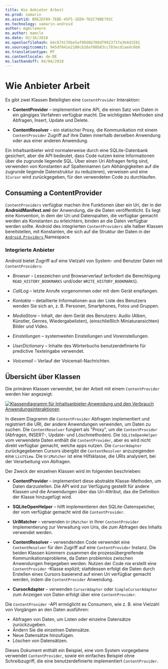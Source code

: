 ```yaml
---
title: Wie Anbieter Arbeit
ms.prod: xamarin
ms.assetid: B9E2EF89-7EBE-45F5-1ED9-7D2C70BE792C
ms.technology: xamarin-android
author: mgmclemore
ms.author: mamcle
ms.date: 02/16/2018
ms.openlocfilehash: b4c674176be5af09d6b780d79923737a364d1591
ms.sourcegitcommit: 945df041e2180cb20af08b83cc703ecd1aedc6b0
ms.translationtype: MT
ms.contentlocale: de-DE
ms.lasthandoff: 04/04/2018
---
```

# <a name="how-content-providers-work"></a>Wie Anbieter Arbeit

Es gibt zwei Klassen Beteiligten eine `ContentProvider` Interaktion:

- **ContentProvider** &ndash; implementiert eine API, die einen Satz von Daten in ein gängiges Verfahren verfügbar macht. Die wichtigsten Methoden sind Abfragen, Insert, Update und Delete.

- **ContentResolver** &ndash; ein statischer Proxy, die Kommunikation mit einem `ContentProvider` Zugriff auf ihre Daten innerhalb derselben Anwendung oder aus einer anderen Anwendung.

Ein Inhaltsanbieter wird normalerweise durch eine SQLite-Datenbank gesichert, aber die API bedeutet, dass Code nutzen keine Informationen über die zugrunde liegende SQL. Über einen Uri Abfragen fertig sind, verwenden von Konstanten auf Spaltennamen (um Abhängigkeiten auf die zugrunde liegende Datenstruktur zu reduzieren), verweisen und eine `ICursor` wird zurückgegeben, für den verwendeten Code zu durchlaufen.


## <a name="consuming-a-contentprovider"></a>Consuming a ContentProvider

`ContentProviders` verfügbar machen ihre Funktionen über ein Uri, der in der **AndroidManifest.xml** der Anwendung, die die Daten veröffentlicht. Es liegt eine Konvention, in dem der Uri und Datenspalten, die verfügbar gemacht werden als Konstanten zu erleichtern, binden an die Daten verfügbar werden sollte. Android des integrierten `ContentProviders` alle halber Klassen bereitstellen, mit Konstanten, die sich auf die Struktur der Daten in der [ `Android.Providers` ](https://developer.xamarin.com/api/namespace/Android.Provider/) Namespace.



### <a name="built-in-providers"></a>Integrierte Anbieter

Android bietet Zugriff auf eine Vielzahl von System- und Benutzer Daten mit `ContentProviders`:

- *Browser* &ndash; Lesezeichen und Browserverlauf (erfordert die Berechtigung `READ_HISTORY_BOOKMARKS` und/oder `WRITE_HISTORY_BOOKMARKS`).

- *CallLog* &ndash; letzte Anrufe vorgenommen oder mit dem Gerät empfangen.

- *Kontakte* &ndash; detaillierte Informationen aus der Liste des Benutzers wenden Sie sich an, z. B. Personen, Smartphones, Fotos und Gruppen.

- *MediaStore* &ndash; Inhalt, der dem Gerät des Benutzers: Audio (Alben, Künstler, Genres, Wiedergabelisten), (einschließlich Miniaturansichten) Bilder und Video.

- *Einstellungen* &ndash; systemweiten Einstellungen und Voreinstellungen.

- *UserDictionary* &ndash; Inhalte des Wörterbuchs benutzerdefinierte für predictive Texteingabe verwendet.

- *Voicemail* &ndash; Verlauf der Voicemail-Nachrichten.



## <a name="classes-overview"></a>Übersicht über Klassen

Die primären Klassen verwendet, bei der Arbeit mit einem `ContentProvider` werden hier angezeigt:

[![Klassendiagramm für Inhaltsanbieter-Anwendung und den Verbrauch Anwendungsinteraktionen](how-it-works-images/classdiagram1.png)](how-it-works-images/classdiagram1.png#lightbox)

In diesem Diagramm die `ContentProvider` Abfragen implementiert und registriert die URI, der andere Anwendungen verwenden, um Daten zu suchen. Die `ContentResolver` fungiert als "Proxy", um die `ContentProvider` (Abfragen, INSERT-, Update- und Löschmethoden). Die `SQLiteOpenHelper` vom verwendete Daten enthält die `ContentProvider`, aber es wird nicht direkt verfügbar gemacht, welche apps nutzen.
Die `CursorAdapter` zurückgegebenen Cursors übergibt die `ContentResolver` anzuzeigenden eine `ListView`. Die `UriMatcher` ist eine Hilfsklasse, die URIs analysiert, bei der Verarbeitung von Abfragen.

Der Zweck der einzelnen Klassen wird im folgenden beschrieben:

- **ContentProvider** &ndash; implementiert diese abstrakte Klasse-Methoden, um Daten darzustellen. Die API wird zur Verfügung gestellt für andere Klassen und die Anwendungen über das Uri-Attribut, das die Definition der Klasse hinzugefügt wird.

- **SQLiteOpenHelper** &ndash; hilft implementieren den SQLite-Datenspeicher, der vom verfügbar gemacht wird die `ContentProvider`.

- **UriMatcher** &ndash; verwenden `UriMatcher` in Ihrer `ContentProvider` Implementierung zur Verwaltung von Uris, die zum Abfragen des Inhalts verwendet werden.

- **ContentResolver** &ndash; verwendenden Code verwendet eine `ContentResolver` für den Zugriff auf eine `ContentProvider` Instanz. Die beiden Klassen kümmern zusammen die prozessübergreifende Kommunikationsprobleme, da Daten problemlos zwischen Anwendungen freigegeben werden. Nutzen der Code nie erstellt eine `ContentProvider` -Klasse explizit; stattdessen erfolgt die Daten durch Erstellen eines Cursors basierend auf einen Uri verfügbar gemacht werden, indem die `ContentProvider` Anwendung.

- **CursorAdapter** &ndash; verwenden `CursorAdapter` oder `SimpleCursorAdapter` zum Anzeigen von Daten erfolgt über eine `ContentProvider`.

Die `ContentProvider` -API ermöglicht es Consumern, wie z. B. eine Vielzahl von Vorgängen an den Daten ausführen:

-  Abfragen von Daten, um Listen oder einzelne Datensätze zurückzugeben.
-  Ändern Sie die einzelnen Datensätze.
-  Neue Datensätze hinzufügen.
-  Löschen von Datensätzen.

Dieses Dokument enthält ein Beispiel, eine vom System vorgegebene verwendet `ContentProvider`, sowie ein einfaches Beispiel ohne Schreibzugriff, die eine benutzerdefinierte implementiert `ContentProvider`.


